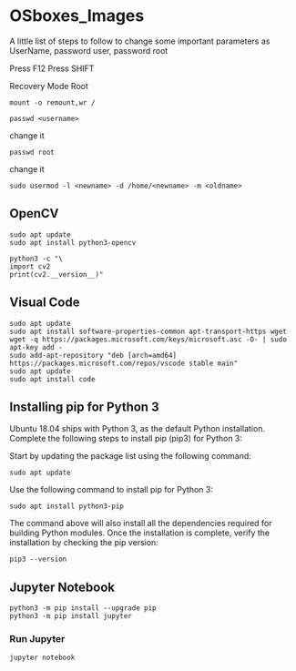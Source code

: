 # OSboxes_Images
A little list of steps to follow to change some important parameters as UserName, password user, password root

Press F12
Press SHIFT

Recovery Mode
Root
```
mount -o remount,wr /
```
```
passwd <username>
```
change it
```
passwd root
```
  change it
```  
sudo usermod -l <newname> -d /home/<newname> -m <oldname>
```
## OpenCV
```
sudo apt update
sudo apt install python3-opencv
```
```
python3 -c "\
import cv2
print(cv2.__version__)"
```
## Visual Code

```
sudo apt update
sudo apt install software-properties-common apt-transport-https wget
wget -q https://packages.microsoft.com/keys/microsoft.asc -O- | sudo apt-key add -
sudo add-apt-repository "deb [arch=amd64] https://packages.microsoft.com/repos/vscode stable main"
sudo apt update
sudo apt install code
```
## Installing pip for Python 3

Ubuntu 18.04 ships with Python 3, as the default Python installation. Complete the following steps to install pip (pip3) for Python 3:

Start by updating the package list using the following command:
```
sudo apt update
```
Use the following command to install pip for Python 3:
```
sudo apt install python3-pip
```
The command above will also install all the dependencies required for building Python modules.
Once the installation is complete, verify the installation by checking the pip version:
```
pip3 --version
```
## Jupyter Notebook
```
python3 -m pip install --upgrade pip
python3 -m pip install jupyter
```
### Run Jupyter

```
jupyter notebook
```

